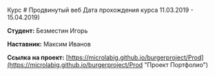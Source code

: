 Курс # Продвинутый веб 
Дата прохождения курса 11.03.2019 - 15.04.2019)

**Студент:** Безместин Игорь

**Наставник:** Максим Иванов
 
**Ссылка на проект:** [https://microlabig.github.io/burgerproject/Prod](https://microlabig.github.io/burgerproject/Prod "Проект Портфолио")

